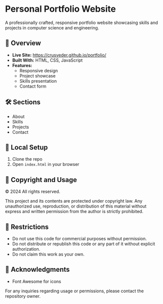 # Personal Portfolio Website

A professionally crafted, responsive portfolio website showcasing skills and projects in computer science and engineering.

## 🚀 Overview

- **Live Site:** https://crusveder.github.io/portfolio/
- **Built With:** HTML, CSS, JavaScript
- **Features:** 
  - Responsive design
  - Project showcase
  - Skills presentation
  - Contact form

## 🛠️ Sections

- About
- Skills
- Projects
- Contact

## 🔧 Local Setup

1. Clone the repo
2. Open `index.html` in your browser

## 📄 Copyright and Usage

© 2024 All rights reserved.

This project and its contents are protected under copyright law. Any unauthorized use, reproduction, or distribution of this material without express and written permission from the author is strictly prohibited.

## 🚫 Restrictions

- Do not use this code for commercial purposes without permission.
- Do not distribute or republish this code or any part of it without explicit authorization.
- Do not claim this work as your own.

## 🙏 Acknowledgments

- Font Awesome for icons
  
For any inquiries regarding usage or permissions, please contact the repository owner.
